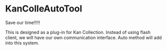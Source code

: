 KanColleAutoTool
================

Save our time!!!!!

This is designed as a plug-in for Kan Collection. 
Instead of using flash client, we will have our own communication interface.
Auto method will add into this system.
